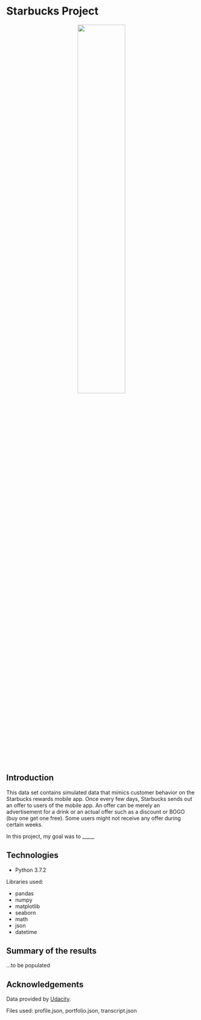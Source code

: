 # Starbucks Project

<p align="center" width="100%">
    <img width="50%" src="https://vamers-com.exactdn.com/wp-content/uploads/2016/04/VAMERS-FYI-LIFESTYLE-Ordering-at-Starbucks-A-Guide-to-Starbucks-Lingo-Main-Banner.png"> 
</p>



## Introduction
This data set contains simulated data that mimics customer behavior on the Starbucks rewards mobile app. Once every few days, Starbucks sends out an offer to users of the mobile app. An offer can be merely an advertisement for a drink or an actual offer such as a discount or BOGO (buy one get one free). Some users might not receive any offer during certain weeks.

In this project, my goal was to _____


## Technologies
* Python 3.7.2

Libraries used: 
* pandas
* numpy
* matplotlib
* seaborn
* math
* json
* datetime

## Summary of the results
...to be populated


## Acknowledgements
Data provided by [Udacity](https://udacity.com).

Files used: profile.json, portfolio.json, transcript.json
